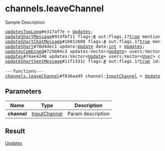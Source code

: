 # channels.leaveChannel

Sample Description

<pre>
<a href="../constructor/updatesTooLong">updatesTooLong</a>#e317af7e = <a href="../type/Updates.md">Updates</a>;
<a href="../constructor/updateShortMessage">updateShortMessage</a>#914fbf11 flags:<a href="../type/#.md">#</a> out:flags.1?<a href="../type/true.md">true</a> mentioned:flags.4?<a href="../type/true.md">true</a> media_unread:flags.5?<a href="../type/true.md">true</a> silent:flags.13?<a href="../type/true.md">true</a> id:<a href="../type/int.md">int</a> user_id:<a href="../type/int.md">int</a> message:<a href="../type/string.md">string</a> pts:<a href="../type/int.md">int</a> pts_count:<a href="../type/int.md">int</a> date:<a href="../type/int.md">int</a> fwd_from:flags.2?<a href="../type/MessageFwdHeader.md">MessageFwdHeader</a> via_bot_id:flags.11?<a href="../type/int.md">int</a> reply_to_msg_id:flags.3?<a href="../type/int.md">int</a> entities:flags.7?Vector&lt;<a href="../type/MessageEntity.md">MessageEntity</a>&gt; = <a href="../type/Updates.md">Updates</a>;
<a href="../constructor/updateShortChatMessage">updateShortChatMessage</a>#16812688 flags:<a href="../type/#.md">#</a> out:flags.1?<a href="../type/true.md">true</a> mentioned:flags.4?<a href="../type/true.md">true</a> media_unread:flags.5?<a href="../type/true.md">true</a> silent:flags.13?<a href="../type/true.md">true</a> id:<a href="../type/int.md">int</a> from_id:<a href="../type/int.md">int</a> chat_id:<a href="../type/int.md">int</a> message:<a href="../type/string.md">string</a> pts:<a href="../type/int.md">int</a> pts_count:<a href="../type/int.md">int</a> date:<a href="../type/int.md">int</a> fwd_from:flags.2?<a href="../type/MessageFwdHeader.md">MessageFwdHeader</a> via_bot_id:flags.11?<a href="../type/int.md">int</a> reply_to_msg_id:flags.3?<a href="../type/int.md">int</a> entities:flags.7?Vector&lt;<a href="../type/MessageEntity.md">MessageEntity</a>&gt; = <a href="../type/Updates.md">Updates</a>;
<a href="../constructor/updateShort">updateShort</a>#78d4dec1 update:<a href="../type/Update.md">Update</a> date:<a href="../type/int.md">int</a> = <a href="../type/Updates.md">Updates</a>;
<a href="../constructor/updatesCombined">updatesCombined</a>#725b04c3 updates:Vector&lt;<a href="../type/Update.md">Update</a>&gt; users:Vector&lt;<a href="../type/User.md">User</a>&gt; chats:Vector&lt;<a href="../type/Chat.md">Chat</a>&gt; date:<a href="../type/int.md">int</a> seq_start:<a href="../type/int.md">int</a> seq:<a href="../type/int.md">int</a> = <a href="../type/Updates.md">Updates</a>;
<a href="../constructor/updates">updates</a>#74ae4240 updates:Vector&lt;<a href="../type/Update.md">Update</a>&gt; users:Vector&lt;<a href="../type/User.md">User</a>&gt; chats:Vector&lt;<a href="../type/Chat.md">Chat</a>&gt; date:<a href="../type/int.md">int</a> seq:<a href="../type/int.md">int</a> = <a href="../type/Updates.md">Updates</a>;
<a href="../constructor/updateShortSentMessage">updateShortSentMessage</a>#11f1331c flags:<a href="../type/#.md">#</a> out:flags.1?<a href="../type/true.md">true</a> id:<a href="../type/int.md">int</a> pts:<a href="../type/int.md">int</a> pts_count:<a href="../type/int.md">int</a> date:<a href="../type/int.md">int</a> media:flags.9?<a href="../type/MessageMedia.md">MessageMedia</a> entities:flags.7?Vector&lt;<a href="../type/MessageEntity.md">MessageEntity</a>&gt; = <a href="../type/Updates.md">Updates</a>;

---functions---
<a href="../method/channels.leaveChannel.md">channels.leaveChannel</a>#f836aa95 channel:<a href="../type/InputChannel.md">InputChannel</a> = <a href="../type/Updates.md">Updates</a>;</pre>
## Parameters

| Name | Type | Description |
|------|:----:|-------------|
| **channel** | <a href="../type/InputChannel.md">InputChannel</a> | Param description |

## Result

<a href="../type/Updates.md">Updates</a>

